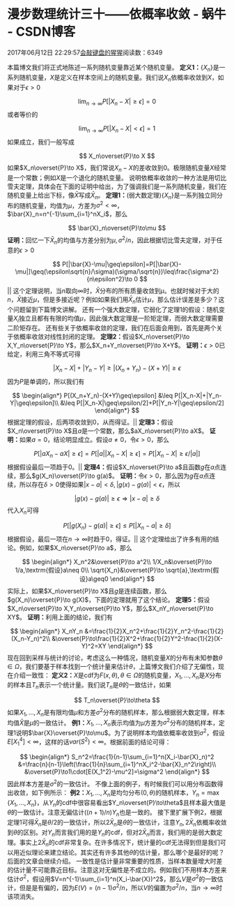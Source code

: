 
# 漫步数理统计三十——依概率收敛 - 蜗牛 - CSDN博客


2017年06月12日 22:29:57[会敲键盘的猩猩](https://me.csdn.net/u010182633)阅读数：6349


本篇博文我们将正式地陈述一系列随机变量靠近某个随机变量。
$\textbf{定义1：}$$\{X_n\}$是一系列随机变量，$X$是定义在样本空间上的随机变量。我们说$X_n$依概率收敛到$X$，如果对于$\epsilon>0$

$$
\lim_{n\to\infty}P[|X_n-X|\geq\epsilon]=0
$$
或者等价的

$$
\lim_{n\to\infty}P[|X_n-X|<\epsilon]=1
$$
如果成立，我们一般写成

$$
X_n\overset{P}\to X
$$
如果$X_n\overset{P}\to X$，我们常说$X_n-X$的差收敛到0。极限随机变量$X$经常是一个常数；例如$X$是一个退化的随机变量。
说明依概率收敛的一种方法是用切比雪夫定理，具体会在下面的证明中给出，为了强调我们是一系列随机变量，我们在随机变量上给出下标，像$\bar{X}$写成$\bar{X}_n$。
$\textbf{定理1：}$(弱大数定理)$\{X_n\}$是一系列独立同分布的随机变量，均值为$\mu$，方差为$\sigma^2<\infty$，$\bar{X}_n=n^{-1}\sum_{i=1}^nX_i$，那么

$$
\bar{X}_n\overset{P}\to\mu
$$
$\textbf{证明：}$回忆一下$\bar{X}_n$的均值与方差分别为$\mu,\sigma^2/n$，因此根据切比雪夫定理，对于任意的$\epsilon>0$

$$
P[|\bar{X}-\mu|\geq\epsilon]=P[|\bar{X}-\mu|]\geq(\epsilon\sqrt{n}/\sigma)(\sigma/\sqrt{n})\leq\frac{\sigma^2}{n\epsilon^2}\to 0
$$
$||$
这个定理说明，当$n$取向$\infty$时，$\bar{X}$分布的所有质量收敛到$\mu$。也就时候对于大的$n$，$\bar{X}$接近$\mu$，但是多接近呢？例如如果我们用$\bar{X}_n$估计$\mu$，那么估计误差是多少？这个问题留到下篇博文讲解。
还有一个强大数定理，它弱化了定理1的假设：随机变量$X_i$独立且都有有限的均值$\mu$，因此强大数定理是一阶矩定理，而弱大数定理需要二阶矩存在。
还有些关于依概率收敛的定理，我们在后面会用到，首先是两个关于依概率收敛对线性封闭的定理。
$\textbf{定理2：}$假设$X_n\overset{P}\to X,Y_n\overset{P}\to Y$，那么$X_n+Y_n\overset{P}\to X+Y$。
$\textbf{证明：}$$\epsilon>0$已给定，利用三角不等式可得

$$
|X_n-X|+|Y_n-Y|\geq|(X_n+Y_n)-(X+Y)|\geq\epsilon
$$
因为$P$是单调的，所以我们有

$$
\begin{align*}
P[(X_n+Y_n)-(X+Y)\geq\epsilon]
&\leq P[|X_n-X|+|Y_n-Y|\geq\epsilon]\\
&\leq P[|X_n-X|\geq\epsilon/2]+P[|Y_n-Y|\geq\epsilon/2]
\end{align*}
$$
根据定理的假设，后两项收敛到0，从而得证。$||$
$\textbf{定理3：}$假设$X_n\overset{P}\to X$且$a$是一个常数，那么$aX_n\overset{P}\to aX$。
$\textbf{证明：}$如果$a=0$，结论明显成立。假设$a\neq 0$，令$\epsilon>0$，那么

$$
P[|aX_n-aX|\geq\epsilon]=P[|a||X_n-X|\geq\epsilon]=P[|X_n-X|\geq\epsilon/|a|]
$$
根据假设最后一项趋于0。$||$
$\textbf{定理4：}$假设$X_n\overset{P}\to a$且函数$g$在$a$点连续，那么$g(X_n)\overset{P}\to g(a)$。
$\textbf{证明：}$令$\epsilon>0$，那么因为$g$在$a$点连续，所以存在$\delta>0$使得如果$|x-a|<\delta,|g(x)-g(a)|<\epsilon$，所以

$$
|g(x)-g(a)|\geq\epsilon\Rightarrow|x-a|\geq\delta
$$
代入$X_n$可得

$$
P[|g(X_n)-g(a)|\geq\epsilon]\leq P[|X_n-a|\geq\delta]
$$
根据假设，最后一项在$n\to\infty$时趋于0，得证。$||$
这个定理给出了许多有用的结论。例如，如果$X_n\overset{P}\to a$，那么

$$
\begin{align*}
X_n^2&\overset{P}\to a^2\\
1/X_n&\overset{P}\to 1/a,\textrm{假设}a\neq 0\\
\sqrt{X_n}&\overset{P}\to \sqrt{a},\textrm{假设}a\geq0
\end{align*}
$$
实际上，如果$X_n\overset{P}\to X$且$g$是连续函数，那么$g(X_n)\overset{P}\to g(X)$，下面的定理就用了这个结论。
$\textbf{定理5：}$假设$X_n\overset{P}\to X,Y_n\overset{P}\to Y$，那么$X_nY_n\overset{P}\to XY$。
$\textbf{证明：}$利用上面的结论，我们有

$$
\begin{align*}
X_nY_n
&=\frac{1}{2}X_n^2+\frac{1}{2}Y_n^2-\frac{1}{2}(X_n-Y_n)^2\\
&\overset{P}\to\frac{1}{2}X^2+\frac{1}{2}Y^2-\frac{1}{2}(X-Y)^2=XY 
\end{align*}
$$
现在回到采样与统计的讨论，考虑这么一种情况，随机变量$X$的分布有未知参数$\theta\in\Omega$，我们要基于样本找到一个统计量来估计$\theta$，上篇博文我们介绍了无偏性，现在介绍一致性：
$\textbf{定义2：}$$X$是cdf为$F(x,\theta),\theta\in\Omega$的随机变量，$X_1,\ldots,X_n$是$X$分布的样本且$T_n$表示一个统计量。我们说$T_n$是$\theta$的一致估计，如果

$$
T_n\overset{P}\to\theta
$$
如果$X_1,\ldots,X_n$是有限均值$\mu$和方差$\sigma^2$分布的随机样本，那么根据弱大数定理，样本均值$\bar{X}$是$\mu$的一致估计。
$\textbf{例1：}$$X_1,\ldots,X_n$表示均值为$\mu$方差为$\sigma^2$分布的随机样本，定理1说明$\bar{X}\overset{P}\to\mu$。为了说明样本均值依概率收敛到$\sigma^2$，假设$E[X_1^4]<\infty$，这样的话$var(S^2)<\infty$。根据前面的结论可得：

$$
\begin{align*}
S_n^2=\frac{1}{n-1}\sum_{i=1}^n(X_i-\bar{X}_n)^2
&=\frac{n}{n-1}\left(\frac{1}{n}\sum_{i=1}^nX_i^2-\bar{X}_n^2\right)\\
&\overset{P}\to1\cdot[E(X_1^2)-\mu^2]=\sigma^2
\end{align*}
$$
因此样本方差是$\sigma^2$的一致估计。
不像上面的例子，有时候我们可以用分布函数得出收敛，如下例所示：
$\textbf{例2：}$$X_1,\ldots,X_n$是均匀分布$(0,\theta)$的随机样本，$Y_n=\max\{X_1,\ldots,X_n\}$，从$Y_n$的cdf中很容易看出$Y_n\overset{P}\to\theta$且样本最大值是$\theta$的一致估计。注意无偏估计$((n+1)/n)Y_n$也是一致的。
接下里扩展下例2，根据定理1可得$\bar{X}_n$是$\theta/2$的一致估计，所以$2\bar{X}_n$是$\theta$的一致估计，注意$Y_n,2\bar{X}_n$依概率收敛到$\theta$的区别。对$Y_n$而言我们用的是$Y_n$的cdf，但对$2\bar{X}_n$而言，我们用的是弱大数定理。事实上$2\bar{X}_n$的cdf非常复杂。在许多情况下，统计量的cdf无法得到但是我们可以用近似理论来建立结论。其实还有许多其他$\theta$的估计量，那么哪个是最好的呢？后面的文章会继续介绍。
一致性是估计量非常重要的性质，当样本数量增大时差的估计量不可能靠近目标。注意这对无偏性是不成立的。例如我们不用样本方差来估计$\sigma^2$，假设用$V=n^{-1}\sum_{i=1}^n(X_i-\bar{X})^2$，那么$V$是$\sigma^2$的一致估计，但是是有偏的，因为$E(V)=(n-1)\sigma^2/n$，所以$V$的偏置为$\sigma^2/n$，当$n\to\infty$时该项消失。

